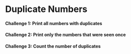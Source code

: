# Duplicate Numbers

#### Challenge 1: Print all numbers with duplicates

#### Challenge 2: Print only the numbers that were seen once

#### Challenge 3: Count the number of duplicates
